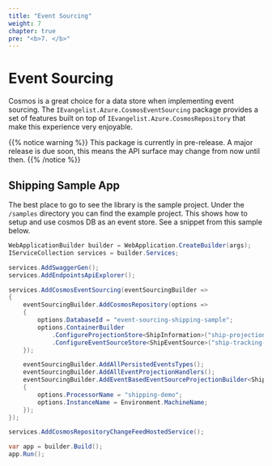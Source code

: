 ```yaml
---
title: "Event Sourcing"
weight: 7
chapter: true
pre: "<b>7. </b>"
---
```


# Event Sourcing

Cosmos is a great choice for a data store when implementing event sourcing. The `IEvangelist.Azure.CosmosEventSourcing` package provides a set of features built on top of `IEvangelist.Azure.CosmosRepository` that make this experience very enjoyable.

{{% notice warning %}}
This package is currently in pre-release. A major release is due soon, this means the API surface may change from now until then.
{{% /notice %}}

## Shipping Sample App

The best place to go to see the library is the sample project. Under the `/samples` directory you can find the example project. This shows how to setup and use cosmos DB as an event store. See a snippet from this sample below.

```csharp
WebApplicationBuilder builder = WebApplication.CreateBuilder(args);
IServiceCollection services = builder.Services;

services.AddSwaggerGen();
services.AddEndpointsApiExplorer();

services.AddCosmosEventSourcing(eventSourcingBuilder =>
{
    eventSourcingBuilder.AddCosmosRepository(options =>
    {
        options.DatabaseId = "event-sourcing-shipping-sample";
        options.ContainerBuilder
            .ConfigureProjectionStore<ShipInformation>("ship-projections")
            .ConfigureEventSourceStore<ShipEventSource>("ship-tracking-events");
    });

    eventSourcingBuilder.AddAllPersistedEventsTypes();
    eventSourcingBuilder.AddAllEventProjectionHandlers();
    eventSourcingBuilder.AddEventBasedEventSourceProjectionBuilder<ShipEventSource>(options =>
    {
        options.ProcessorName = "shipping-demo";
        options.InstanceName = Environment.MachineName;
    });
});

services.AddCosmosRepositoryChangeFeedHostedService();

var app = builder.Build();
app.Run();
```